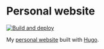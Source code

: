 # Personal website

[![Build and deploy](https://github.com/kirillbobyrev/kirillbobyrev.com/actions/workflows/build-and-deploy.yml/badge.svg)](https://github.com/kirillbobyrev/kirillbobyrev.com/actions/workflows/build-and-deploy.yml)

My [personal website](https://kirillbobyrev.com/) built with
[Hugo](https://gohugo.io).
